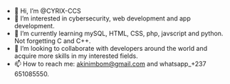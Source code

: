 - 👋 Hi, I’m @CYRIX-CCS
- 👀 I’m interested in cybersecurity, web development and app development.
- 🌱 I’m currently learning mySQL, HTML, CSS, php, javscript and python. Not forgetting C and C++.
- 💞️ I’m looking to collaborate with developers around the world and acquire more skills in my interested fields.
- 📫 How to reach me: akinimbom@gmail.com and whatsapp_+237 651085550.
<!---
CYRIX-CCS/CYRIX-CCS is a ✨ special ✨ repository because its `README.md` (this file) appears on your GitHub profile.
You can click the Preview link to take a look at your changes.
--->
